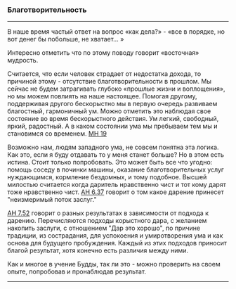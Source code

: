 ### **Благотворительность**

--------------

В наше время частый ответ на вопрос «как дела?» - «все в порядке, но вот денег бы побольше, не хватает… »

Интересно отметить что по этому поводу говорит «восточная» мудрость. 

Считается, что если человек страдает от недостатка дохода, то причиной этому - отсутствие благотворительности в прошлом. Мы сейчас не будем затрагивать глубоко «прошлые жизни и воплощения», но мы можем повлиять на наше настоящее. Помогая другому, поддерживая другого бескорыстно мы в первую очередь развиваем благостный, гармоничный ум. Можно отметить это наблюдая свое состояние во время бескорыстного действия. Ум легкий, свободный, яркий, радостный. А в каком состоянии ума мы пребываем тем мы и становимся со временем. [МН 19](https://suttacentral.net/mn19/ru/sv?reference=none&highlight=false)

Возможно нам, людям западного ума, не совсем понятна эта логика. Как это, если я буду отдавать то у меня станет больше? Но в этом есть истина. Стоит только попробовать. Это может быть все что угодно: помощь соседу в починки машины, оказание благотворительных услуг нуждающимся, кормление бездомных, и тому подобное. Высшей милостью считается когда даритель нравственно чист и тот кому дарят тоже нравственно чист. [АН 6.37](https://suttacentral.net/an6.37/ru/sv?reference=none&highlight=false) говорит о том какое дарение принесет "неизмеримый поток заслуг."

[АН 7.52](https://suttacentral.net/an7.52/ru/sv?reference=none&highlight=false) говорит о разных результатах в зависимости от подхода к дарению. Перечисляются подходы корыстного дара, с желанием накопить заслуги, с отношением "Дар это хорошо", по причине традиции, из сострадания, для успокоения и умиротворения ума и как основа для будущего пробуждения. Каждый из этих подходов приносит благой результат, хотя конечно есть различия между ними.

Как и многое в учение Будды, так ли это - можно проверить на своем опыте, попробовав и пронаблюдав результат.

--------------
